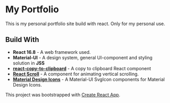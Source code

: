 # My Portfolio

This is my personal portfolio site build with react. Only for my personal use.

## Build With

- **React 16.8** - A web framework used.
- **Material-UI** - A design system, general UI-component and styling solution in **JSS**
- **[react-copy-to-clipboard](https://www.npmjs.com/package/react-copy-to-clipboard)** - A copy to clipboard React component
- **[React Scroll](https://www.npmjs.com/package/react-scroll)** - A component for animating vertical scrolling.
- **[Material Design Icons](https://www.npmjs.com/package/mdi-material-ui)** - A Material-UI SvgIcon components for Material Design Icons.

This project was bootstrapped with [Create React App](https://github.com/facebook/create-react-app).
